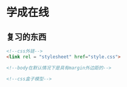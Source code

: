 # 学成在线

## 复习的东西

```html
<!--css外链-->
<link rel = "stylesheet" href="style.css">

<!--body在默认情况下是具有margin外边距的-->

<!--css盒子模型-->

```

